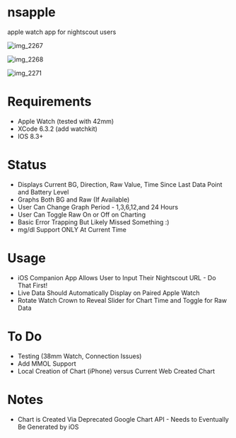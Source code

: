 # nsapple
apple watch app for nightscout users

![img_2267](https://cloud.githubusercontent.com/assets/8536751/8884324/dc92b102-3223-11e5-831f-70b5045fef79.PNG)

![img_2268](https://cloud.githubusercontent.com/assets/8536751/8884323/d919fd00-3223-11e5-879d-b04931907159.PNG)

![img_2271](https://cloud.githubusercontent.com/assets/8536751/8884361/2d739f46-3224-11e5-8417-f5642f2f9984.PNG)

# Requirements
* Apple Watch (tested with 42mm)
* XCode 6.3.2 (add watchkit)
* IOS 8.3+

# Status
* Displays Current BG, Direction, Raw Value, Time Since Last Data Point and Battery Level
* Graphs Both BG and Raw (If Available) 
* User Can Change Graph Period - 1,3,6,12,and 24 Hours
* User Can Toggle Raw On or Off on Charting
* Basic Error Trapping But Likely Missed Something :)
* mg/dl Support ONLY At Current Time

# Usage
* iOS Companion App Allows User to Input Their Nightscout URL - Do That First!
* Live Data Should Automatically Display on Paired Apple Watch
* Rotate Watch Crown to Reveal Slider for Chart Time and Toggle for Raw Data

# To Do
* Testing (38mm Watch, Connection Issues)
* Add MMOL Support
* Local Creation of Chart (iPhone) versus Current Web Created Chart

# Notes
* Chart is Created Via Deprecated Google Chart API - Needs to Eventually Be Generated by iOS 


